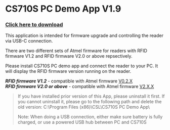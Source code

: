 # CS710S PC Demo App V1.9

### [Click here to download](https://raw.githubusercontent.com/cslrfid/CS710S-Product-Downloads/main/Firmware/Upgrade%20Tool/CS710S%20PC%20Demo%20App.zip)

This application is intended for firmware upgrade and controlling the reader via USB-C connection.

There are two different sets of Atmel firmware for readers with RFID firmware V1.2 and RFID firmware V2.0 or above repsectively.

Please install CS710S PC demo app and connect the reader to your PC.  It will display the RFID firmware version running on the reader.


***RFID firmware V1.2*** - compatible with Atmel firmware [V0.2.X](https://github.com/cslrfid/CS710S-Product-Downloads/tree/main/Firmware/Firmware%20-%20Atmel/For%20Readers%20with%20RFID%20firmware%20V1.2)<br>
***RFID firmware V2.0 or above*** - compatible with Atmel firmware [V2.X.X](https://github.com/cslrfid/CS710S-Product-Downloads/tree/main/Firmware/Firmware%20-%20Atmel/For%20Readers%20with%20RFID%20firmware%20V2.0%20or%20Above)


> If you have installed prior version of this App, please uninstall it first.  If you cannot uninstall it, please go to the following path and delete the old version: C:\Program Files (x86)\CSL\CS710S PC Demo App\
>
> 
> Note: When doing a USB connection, either make sure battery is fully charged, or use a powered USB hub between PC and CS710S
